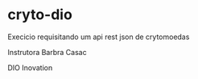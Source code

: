 # cryto-dio

Execicio requisitando um api rest json de crytomoedas 

Instrutora Barbra Casac

DIO Inovation
